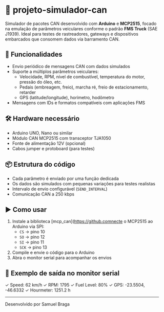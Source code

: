 # 🚛 projeto-simulador-can

Simulador de pacotes CAN desenvolvido com **Arduino** e **MCP2515**, focado na emulação de parâmetros veiculares conforme o padrão **FMS Truck** (SAE J1939). Ideal para testes de rastreadores, gateways e dispositivos embarcados que consomem dados via barramento CAN.

## 🔧 Funcionalidades

- Envio periódico de mensagens CAN com dados simulados
- Suporte a múltiplos parâmetros veiculares:
  - Velocidade, RPM, nível de combustível, temperatura do motor, pressão do óleo, etc.
  - Pedais (embreagem, freio), marcha ré, freio de estacionamento, retarder
  - GPS (latitude/longitude), horímetro, hodômetro
- Mensagens com IDs e formatos compatíveis com aplicações FMS

## 🛠️ Hardware necessário

- Arduino UNO, Nano ou similar
- Módulo CAN MCP2515 com transceptor TJA1050
- Fonte de alimentação 12V (opcional)
- Cabos jumper e protoboard (para testes)

## 📦 Estrutura do código

- Cada parâmetro é enviado por uma função dedicada
- Os dados são simulados com pequenas variações para testes realistas
- Intervalo de envio configurável (`SEND_INTERVAL`)
- Comunicação CAN a 250 kbps

## ▶️ Como usar

1. Instale a biblioteca [mcp_can](https://github.comnecte o MCP2515 ao Arduino via SPI:
   - `CS` → pino 10
   - `SO` → pino 12
   - `SI` → pino 11
   - `SCK` → pino 13
3. Compile e envie o código para o Arduino
4. Abra o monitor serial para acompanhar os envios

## 📡 Exemplo de saída no monitor serial

✓ Speed: 62 km/h
✓ RPM: 1795
✓ Fuel Level: 80%
✓ GPS: -23.5504, -46.6332
✓ Hourmeter: 1251.2 h

---

Desenvolvido por Samuel Braga